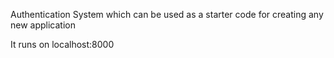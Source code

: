 Authentication System which can be used as a starter code for creating any new application

It runs on localhost:8000
